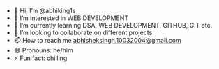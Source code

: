 - 👋 Hi, I’m @abhiking1s
- 👀 I’m interested in WEB DEVELOPMENT  
- 🌱 I’m currently learning DSA, WEB DEVELOPMENT, GITHUB, GIT etc.
- 💞️ I’m looking to collaborate on different projects.
- 📫 How to reach me abhisheksingh.10032004@gmail.com
- 😄 Pronouns: he/him
- ⚡ Fun fact: chilling

<!---
abhiking1s/abhiking1s is a ✨ special ✨ repository because its `README.md` (this file) appears on your GitHub profile.
You can click the Preview link to take a look at your changes.
--->
